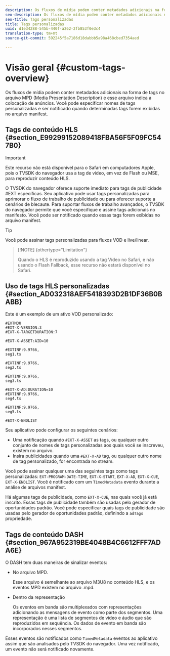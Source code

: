 ```yaml
---
description: Os fluxos de mídia podem conter metadados adicionais na forma de tags no arquivo MPD (Media Presentation Description) e esse arquivo indica a colocação de anúncios. Você pode especificar nomes de tags personalizadas e ser notificado quando determinadas tags forem exibidas no arquivo manifest.
seo-description: Os fluxos de mídia podem conter metadados adicionais na forma de tags no arquivo MPD (Media Presentation Description) e esse arquivo indica a colocação de anúncios. Você pode especificar nomes de tags personalizadas e ser notificado quando determinadas tags forem exibidas no arquivo manifest.
seo-title: Tags personalizadas
title: Tags personalizadas
uuid: d1e34288-545b-440f-a262-2fb853f0e3c4
translation-type: tm+mt
source-git-commit: 592245f5a7186d18dabbb5a98a468cbed7354aed

---
```



# Visão geral {#custom-tags-overview}

Os fluxos de mídia podem conter metadados adicionais na forma de tags no arquivo MPD (Media Presentation Description) e esse arquivo indica a colocação de anúncios. Você pode especificar nomes de tags personalizadas e ser notificado quando determinadas tags forem exibidas no arquivo manifest.

## Tags de conteúdo HLS {#section_E99299152089418FBA56F5F09FC547B0}

>[!IMPORTANT]
>
>Este recurso não está disponível para o Safari em computadores Apple, pois o TVSDK do navegador usa a tag de vídeo, em vez de Flash ou MSE, para reproduzir conteúdo HLS.

O TVSDK do navegador oferece suporte imediato para tags de publicidade #EXT específicas. Seu aplicativo pode usar tags personalizadas para aprimorar o fluxo de trabalho de publicidade ou para oferecer suporte a cenários de blecaute. Para suportar fluxos de trabalho avançados, o TVSDK do navegador permite que você especifique e assine tags adicionais no manifesto. Você pode ser notificado quando essas tags forem exibidas no arquivo manifest.

>[!TIP]
>
>Você pode assinar tags personalizadas para fluxos VOD e live/linear.

>[!NOTE] {othertype=&quot;Limitation&quot;}
>
>Quando o HLS é reproduzido usando a tag Vídeo no Safari, e não usando o Flash Fallback, esse recurso não estará disponível no Safari.

## Uso de tags HLS personalizadas {#section_AD032318AEF5418393D2B1DF36B0BABB}

Este é um exemplo de um ativo VOD personalizado:

```
#EXTM3U
#EXT-X-VERSION:3
#EXT-X-TARGETDURATION:7
 
#EXT-X-ASSET:AID=10
 
#EXTINF:9.9766,
seg1.ts
 
#EXTINF:9.9766,
seg2.ts
 
#EXTINF:9.9766,
seg3.ts
 
#EXT-X-AD:DURATION=10
#EXTINF:9.9766,
seg4.ts
 
#EXTINF:9.9766,
seg5.ts
 
#EXT-X-ENDLIST
```

Seu aplicativo pode configurar os seguintes cenários:

* Uma notificação quando `#EXT-X-ASSET` as tags, ou qualquer outro conjunto de nomes de tags personalizadas aos quais você se inscreveu, existem no arquivo.
* Insira publicidades quando uma `#EXT-X-AD` tag, ou qualquer outro nome de tag personalizado, for encontrada no stream.

Você pode assinar qualquer uma das seguintes tags como tags personalizadas: `EXT-PROGRAM-DATE-TIME`, `EXT-X-START`, `EXT-X-AD`, `EXT-X-CUE`, `EXT-X-ENDLIST`. Você é notificado com um `TimedMetadata` evento durante a análise de arquivos manifest.

Há algumas tags de publicidade, como `EXT-X-CUE`, nas quais você já está inscrito. Essas tags de publicidade também são usadas pelo gerador de oportunidades padrão. Você pode especificar quais tags de publicidade são usadas pelo gerador de oportunidades padrão, definindo a `adTags` propriedade.

## Tags de conteúdo DASH {#section_967A952319BE4048B4C6612FFF7ADA6E}

O DASH tem duas maneiras de sinalizar eventos:

* No arquivo MPD.

   Esse arquivo é semelhante ao arquivo M3U8 no conteúdo HLS, e os eventos MPD existem no arquivo .mpd.
* Dentro da representação

   Os eventos em banda são multiplexados com representações adicionando as mensagens de evento como parte dos segmentos. Uma representação é uma lista de segmentos de vídeo e áudio que são reproduzidos em sequência. Os dados de evento em banda são incorporados nesses segmentos.

Esses eventos são notificados como `TimedMetadata` eventos ao aplicativo assim que são analisados pelo TVSDK do navegador. Uma vez notificado, um evento não será notificado novamente.
